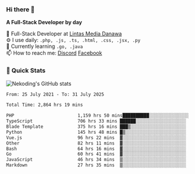 ### Hi there 👋

**A Full-Stack Developer by day**

🔭 Full-Stack Developer at [Lintas Media Danawa](https://www.lintasmediadanawa.com/)  
⚙️ I use daily: `.php, .js, .ts, .html, .css, .jsx, .py`  
🌱 Currently learning `.go, .java`  
📫 How to reach me: [Discord](https://discordapp.com/users/984448732999327766)  [Facebook](https://fb.me/tyvandi)  

### 🚀 Quick Stats  

![Nekoding's GitHub stats](https://github-readme-stats.vercel.app/api?username=nekoding&show_icons=true)

<!--START_SECTION:waka-->

```txt
From: 25 July 2021 - To: 31 July 2025

Total Time: 2,864 hrs 19 mins

PHP                        1,159 hrs 50 mins██████████░░░░░░░░░░░░░░░   39.36 %
TypeScript                 706 hrs 33 mins ██████░░░░░░░░░░░░░░░░░░░   23.98 %
Blade Template             375 hrs 16 mins ███▒░░░░░░░░░░░░░░░░░░░░░   12.74 %
Python                     145 hrs 48 mins █▒░░░░░░░░░░░░░░░░░░░░░░░   04.95 %
Vue.js                     96 hrs 22 mins  ▓░░░░░░░░░░░░░░░░░░░░░░░░   03.27 %
Other                      82 hrs 11 mins  ▓░░░░░░░░░░░░░░░░░░░░░░░░   02.79 %
Bash                       64 hrs 16 mins  ▓░░░░░░░░░░░░░░░░░░░░░░░░   02.18 %
Go                         60 hrs 41 mins  ▓░░░░░░░░░░░░░░░░░░░░░░░░   02.06 %
JavaScript                 46 hrs 34 mins  ▒░░░░░░░░░░░░░░░░░░░░░░░░   01.58 %
Markdown                   27 hrs 35 mins  ▒░░░░░░░░░░░░░░░░░░░░░░░░   00.94 %
```

<!--END_SECTION:waka-->

<!--
**nekoding/nekoding** is a ✨ _special_ ✨ repository because its `README.md` (this file) appears on your GitHub profile.

Here are some ideas to get you started:

- 🔭 I’m currently working on ...
- 🌱 I’m currently learning ...
- 👯 I’m looking to collaborate on ...
- 🤔 I’m looking for help with ...
- 💬 Ask me about ...
- 📫 How to reach me: ...
- 😄 Pronouns: ...
- ⚡ Fun fact: ...
-->
